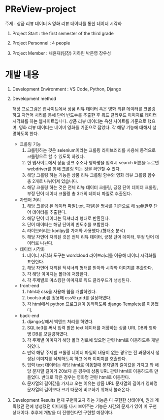 # PReView-project

주제 : 상품 리뷰 데이터 & 영화 리뷰 데이터를 통한 데이터 시각화

1. Project Start : the first semester of the third grade

2. Project Personnel : 4 people

3. Project Member : 채윤재(팀장) 지하린 박문영 장우성

# 개발 내용

1. Development Environment : VS Code, Python, Django 

2. Development method 

   해당 프로그램은 웹사이트에서 상품 리뷰 데이터 혹은 영화 리뷰 데이터를 크롤링 하고 자연어 처리를 통해 단어 빈도수를 추출한 후 워드 클라우드 이미지로 데이터 시각화를 하는 웹사이트입니다. 상품 리뷰 데이터는 옥션 사이트를 기준으로 했으며, 영화 리뷰 데이터는 네이버 영화를 기준으로 잡았다. 각 해당 기능에 대해서 설명하도록 한다.
   - 크롤링 기능
     1. 크롤링하는 것은 selenium이라는 크롤링 라이브러리를 사용해 동적으로 크롤링으로 할 수 있도록 하였다.
     2. 현 웹사이트에서 상품 링크 주소나 영화명을 입력시 search 버튼을 누르면 webdriver를 통해 크롤링 되는 것을 확인할 수 있다.
     3. 해당 크롤링 하는 기능은 상품 리뷰 크롤링 함수와 영화 리뷰 크롤링 함수 총 2개로 나뉘어져 있습니다.
     4. 해당 크롤링 하는 것은 전체 리뷰 데이터 크롤링, 긍정 단어 데이터 크롤링, 부정 단어 데이터 크롤링 총 3개의 데이터 파일로 추출된다.
   - 자연어 처리
     1. 해당 크롤링 된 데이터 파일(.txt. 파일)을 명사를 기준으로 해 split한후 단어 데이터를 추출한다.
     2. 해당 단어 데이터는 딕셔너리 형태로 반환된다.
     3. 단어 데이터는 해당 단어의 빈도수를 포함한다.
     4. 라이브러리는 konlpy를 가져와 사용했다.(형태소 분석)
     5. 해당 자연어 처리된 것은 전체 리뷰 데이터, 긍정 단어 데이터, 부정 단어 데이터로 나뉜다.
   - 데이터 시각화
     1. 데이터 시각화 도구는 wordcloud 라이브러리를 이용해 데이터 시각화를 표현한다.
     2. 해당 자연어 처리된 딕셔너리 형태를 받아와 시각화 이미지를 추출한다.
     3. 각 해당 이미지는 폴더에 저장한다.
     4. 각 주제별로 마스킹한 이미지로 워드 클라우드가 생성된다.
   - front-end
     1. html과 css을 사용해 웹을 개발하였다.
     2. bootstrab를 활용해 css와 grid를 설정하였다.
     3. 각 html에서 python 프로그램이 동작하도록 django Templete를 이용했다.
   - back-end
     1. django상에서 백엔드 처리를 하였다.
     2. SQLite3를 써서 입력 받은 text 데이터를 저장하는 상품 URL DB와 영화명 DB를 모델링하였다.
     3. 각 주제별 이미지가 해당 폴더 경로에 있으면 관련 html로 이동하도록 개발하였다.
     4. 만약 해당 주제별 크롤링 데이터 파일의 내용이 없는 경우는 전 과정에서 생성된 이미지를 삭제하도록 하고 에러 이미지를 호출한다.
     5. 입력 text 데이터는 해당 html로 이동할때 문자열의 길이값을 가지고 와 해당 문자열 길이가 20보다 큰 경우에 상품 URL 관련 html로
        이동하도록 만들었다. 반대로 작은 경우는 영화명 관련 html로 이동한다.
     6. 문자열의 길이값을 가지고 오는 이유는 상품 URL 문자열의 길이가 영화명 문자열의 길이보다 크기 때문에 비교하기 위해서 불러온다.
3. Development Results
   현재 구현하고자 하는 기능은 다 구현한 상태이며, 원래 계획했던 전에 생성됐던 이미지를 다시 보여주는 기능은 시간의 문제가 있어 미 구현상태이다.
   추후에 개발을 더 진행한다면 구현할 예정이다.
